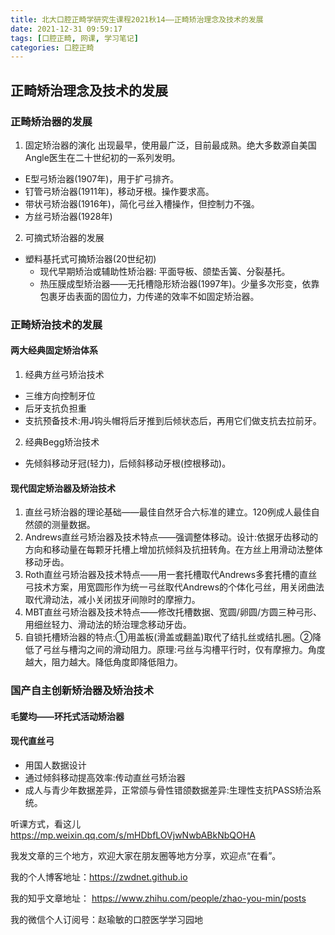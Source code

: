 ```yaml
---
title: 北大口腔正畸学研究生课程2021秋14——正畸矫治理念及技术的发展
date: 2021-12-31 09:59:17
tags: [口腔正畸, 网课, 学习笔记]
categories: 口腔正畸
---
```

## 正畸矫治理念及技术的发展
### 正畸矫治器的发展
1. 固定矫治器的演化
出现最早，使用最广泛，目前最成熟。绝大多数源自美国Angle医生在二十世纪初的一系列发明。
- E型弓矫治器(1907年)，用于扩弓排齐。
- 钉管弓矫治器(1911年)，移动牙根。操作要求高。
- 带状弓矫治器(1916年)，简化弓丝入槽操作，但控制力不强。
- 方丝弓矫治器(1928年)
2. 可摘式矫治器的发展
- 塑料基托式可摘矫治器(20世纪初)
    + 现代早期矫治或辅助性矫治器: 平面导板、颌垫舌簧、分裂基托。
    + 热压膜成型矫治器——无托槽隐形矫治器(1997年)。少量多次形变，依靠包裹牙齿表面的固位力，力传递的效率不如固定矫治器。

### 正畸矫治技术的发展
#### 两大经典固定矫治体系
1. 经典方丝弓矫治技术
- 三维方向控制牙位
- 后牙支抗负担重
- 支抗预备技术:用J钩头帽将后牙推到后倾状态后，再用它们做支抗去拉前牙。
2. 经典Begg矫治技术
- 先倾斜移动牙冠(轻力)，后倾斜移动牙根(控根移动)。

#### 现代固定矫治器及矫治技术
1. 直丝弓矫治器的理论基础——最佳自然牙合六标准的建立。120例成人最佳自然颌的测量数据。
2. Andrews直丝弓矫治器及技术特点——强调整体移动。设计:依据牙齿移动的方向和移动量在每颗牙托槽上增加抗倾斜及抗扭转角。在方丝上用滑动法整体移动牙齿。
3. Roth直丝弓矫治器及技术特点——用一套托槽取代Andrews多套托槽的直丝弓技术方案，用宽圆形作为统一弓丝取代Andrews的个体化弓丝，用关闭曲法取代滑动法，减小关闭拔牙间隙时的摩擦力。
4. MBT直丝弓矫治器及技术特点——修改托槽数据、宽圆/卵圆/方圆三种弓形、用细丝轻力、滑动法的矫治理念移动牙齿。
5. 自锁托槽矫治器的特点:①用盖板(滑盖或翻盖)取代了结扎丝或结扎圈。②降低了弓丝与槽沟之间的滑动阻力。原理:弓丝与沟槽平行时，仅有摩擦力。角度越大，阻力越大。降低角度即降低阻力。

### 国产自主创新矫治器及矫治技术
#### 毛夑均——环托式活动矫治器
#### 现代直丝弓
- 用国人数据设计
- 通过倾斜移动提高效率:传动直丝弓矫治器
- 成人与青少年数据差异，正常颌与骨性错颌数据差异:生理性支抗PASS矫治系统。



听课方式，看这儿
https://mp.weixin.qq.com/s/mHDbfLOVjwNwbABkNbQOHA

我发文章的三个地方，欢迎大家在朋友圈等地方分享，欢迎点“在看”。

我的个人博客地址：https://zwdnet.github.io

我的知乎文章地址： https://www.zhihu.com/people/zhao-you-min/posts

我的微信个人订阅号：赵瑜敏的口腔医学学习园地

